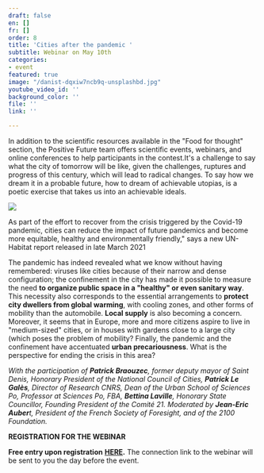 ```yaml
---
draft: false
en: []
fr: []
order: 8
title: 'Cities after the pandemic '
subtitle: Webinar on May 10th
categories:
- event
featured: true
image: "/danist-dqxiw7ncb9q-unsplashbd.jpg"
youtube_video_id: ''
background_color: ''
file: ''
link: ''

---
```

In addition to the scientific resources available in the "Food for thought" section, the Positive Future team offers scientific events, webinars, and online conferences to help participants in the contest.It's a challenge to say what the city of tomorrow will be like, given the challenges, ruptures and progress of this century, which will lead to radical changes. To say how we dream it in a probable future, how to dream of achievable utopias, is a poetic exercise that takes us into an achievable ideals.

![](/webinaire_10mai_en.png)

As part of the effort to recover from the crisis triggered by the Covid-19 pandemic, cities can reduce the impact of future pandemics and become more equitable, healthy and environmentally friendly," says a new UN-Habitat report released in late March 2021 

The pandemic has indeed revealed what we know without having remembered: viruses like cities because of their narrow and dense configuration; the confinement in the city has made it possible to measure the need **to organize public space in a "healthy" or even sanitary way**. This necessity also corresponds to the essential arrangements to **protect city dwellers from global warming**, with cooling zones, and other forms of mobility than the automobile. **Local supply** is also becoming a concern. Moreover, it seems that in Europe, more and more citizens aspire to live in "medium-sized" cities, or in houses with gardens close to a large city (which poses the problem of mobility? Finally, the pandemic and the confinement have accentuated **urban precariousness**. What is the perspective for ending the crisis in this area?  

_With the participation of **Patrick Braouzec**, former deputy mayor of Saint Denis, Honorary President of the National Council of Cities, **Patrick Le Galès**, Director of Research CNRS, Dean of the Urban School of Sciences Po, Professor at Sciences Po, FBA, **Bettina Laville**, Honorary State Councillor, Founding President of the Comité 21. Moderated by **Jean-Eric Auber**t, President of the French Society of Foresight, and of the 2100 Foundation._

**REGISTRATION FOR THE WEBINAR**

**Free entry upon registration** [**HERE**](https://www.weezevent.com/webinaire-les-villes-apres-la-pandemie)**.** The connection link to the webinar will be sent to you the day before the event.
